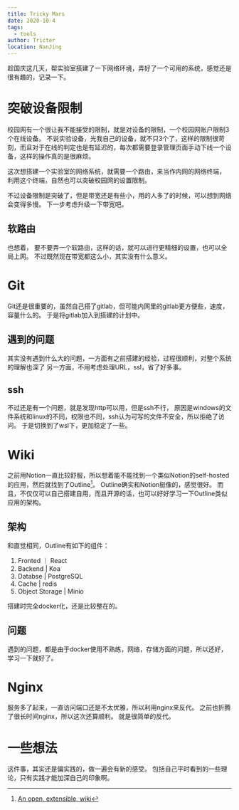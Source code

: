 ```yaml
---
title: Tricky Mars
date: 2020-10-4
tags: 
  - tools
author: Tricter
location: NanJing
---
```


趁国庆这几天，帮实验室搭建了一下网络环境，弄好了一个可用的系统，感觉还是很有趣的，记录一下。

# 突破设备限制

校园网有一个很让我不能接受的限制，就是对设备的限制，一个校园网账户限制3个在线设备。
不说实验设备，光我自己的设备，就不只3个了，这样的限制很苛刻，而且对于在线的判定也是有延迟的，每次都需要登录管理页面手动下线一个设备，这样的操作真的是很麻烦。

这次想搭建一个实验室的网络系统，就需要一个路由，来当作内网的网络终端，
利用这个终端，自然也可以突破校园网的设置限制。

不过设备限制是突破了，但是带宽还是有些小，用的人多了的时候，可以想到网络会变得多慢。
下一步考虑升级一下带宽吧。

## 软路由

也想着， 要不要弄一个软路由，这样的话，就可以进行更精细的设置，也可以全局上网。
不过既然现在带宽都这么小，其实没有什么意义。

# Git

Git还是很重要的，虽然自己搭了gitlab，但可能内网里的gitlab更方便些，速度，容量什么的。
于是将gitlab加入到搭建的计划中。

## 遇到的问题

其实没有遇到什么大的问题，一方面有之前搭建的经验，过程很顺利，对整个系统的理解也深了
另一方面，不用考虑处理URL，ssl，省了好多事。

## ssh 

不过还是有一个问题，就是发现http可以用，但是ssh不行，
原因是windows的文件系统和linux的不同，权限也不同，ssh认为可写的文件不安全，所以拒绝了访问。
于是切换到了wsl下，更加稳定了一些。

# Wiki

之前用Notion一直比较舒服，所以想着能不能找到一个类似Notion的self-hosted的应用，然后就找到了Outline[^outline]。
Outline确实和Notion挺像的，感觉很好。
而且，不仅仅可以自己搭建自用，而且开源的话，也可以好好学习一下Outline类似应用的架构。

## 架构

和直觉相同，Outline有如下的组件：
1. Fronted ｜ React
2. Backend | Koa
3. Databse | PostgreSQL
4. Cache | redis
5. Object Storage | Minio

搭建时完全docker化，还是比较整在的。

## 问题

遇到的问题，都是由于docker使用不熟练，网络，存储方面的问题，所以还好，学习一下就好了。

# Nginx

服务多了起来，一直访问端口还是不太优雅，所以利用nginx来反代。
之前也折腾了很长时间nginx，所以这次还算顺利。
就是很简单的反代。

# 一些想法

这件事，其实还是偏实践的，做一遍会有新的感受。
包括自己平时看到的一些理论，只有实践才能加深自己的印象啊。

[^outline]: [An open, extensible, wiki](https://github.com/outline/outline)
